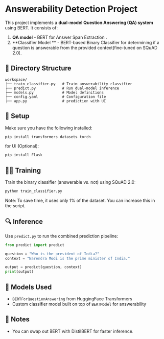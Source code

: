 # Answerability Detection Project

This project implements a **dual-model Question Answering (QA) system** using BERT. It consists of:

1. **QA model** - BERT for Answer Span Extraction .
2. **Classifier Model ** - BERT-based Binary Classifier for determining if a question is answerable from the provided context(fine-tuned on SQuAD 2.0).

## 📁 Directory Structure

```
workspace/
├── train_classifier.py   # Train answerability classifier
├── predict.py            # Run dual-model inference
├── models.py             # Model definitions
├── config.yaml           # Configuration file
├── app.py                # prediction with UI
```

## 🔧 Setup

Make sure you have the following installed:

```bash
pip install transformers datasets torch
```
for UI (Optional): 
```bash
pip install Flask
```

## 🏋️‍♀️ Training

Train the binary classifier (answerable vs. not) using SQuAD 2.0:

```bash
python train_classifier.py
```

Note: To save time, it uses only 1% of the dataset. You can increase this in the script.

## 🔍 Inference

Use `predict.py` to run the combined prediction pipeline:

```python
from predict import predict

question = "Who is the president of India?"
context = "Narendra Modi is the prime minister of India."

output = predict(question, context)
print(output)
```

## 🧠 Models Used

- `BERTForQuestionAnswering` from HuggingFace Transformers
- Custom classifier model built on top of `BERTModel` for answerability

## 📌 Notes

- You can swap out BERT with DistilBERT for faster inference.
